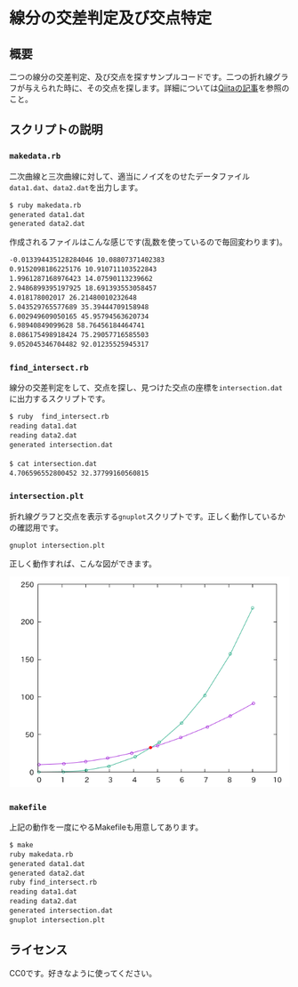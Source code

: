 # 線分の交差判定及び交点特定

## 概要

二つの線分の交差判定、及び交点を探すサンプルコードです。二つの折れ線グラフが与えられた時に、その交点を探します。詳細については[Qiitaの記事](https://qiita.com/kaityo256/items/988bf94bf7b674b8bfdc)を参照のこと。

## スクリプトの説明

### `makedata.rb`

二次曲線と三次曲線に対して、適当にノイズをのせたデータファイル`data1.dat`、`data2.dat`を出力します。

```sh
$ ruby makedata.rb
generated data1.dat
generated data2.dat
```

作成されるファイルはこんな感じです(乱数を使っているので毎回変わります)。

```txt
-0.013394435128284046 10.08807371402383
0.9152098186225176 10.910711103522843
1.9961287168976423 14.07590113239662
2.9486899395197925 18.691393553058457
4.018178002017 26.21480010232648
5.043529765577689 35.39444709158948
6.002949609050165 45.95794563620734
6.98940849099628 58.76456184464741
8.086175498918424 75.29057716585503
9.052045346704482 92.01235525945317
```

### `find_intersect.rb`

線分の交差判定をして、交点を探し、見つけた交点の座標を`intersection.dat`に出力するスクリプトです。

```sh
$ ruby  find_intersect.rb
reading data1.dat
reading data2.dat
generated intersection.dat

$ cat intersection.dat
4.706596552800452 32.37799160560815
```

### `intersection.plt`

折れ線グラフと交点を表示する`gnuplot`スクリプトです。正しく動作しているかの確認用です。

```sh
gnuplot intersection.plt
```

正しく動作すれば、こんな図ができます。

![折れ線グラフと交点](intersection.png)

### `makefile`

上記の動作を一度にやるMakefileも用意してあります。

```sh
$ make
ruby makedata.rb
generated data1.dat
generated data2.dat
ruby find_intersect.rb
reading data1.dat
reading data2.dat
generated intersection.dat
gnuplot intersection.plt
```

## ライセンス

CC0です。好きなように使ってください。